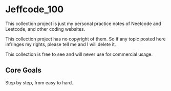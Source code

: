 # Jeffcode_100

This collection project is just my personal practice notes of Neetcode and Leetcode, and other coding websites. 

This collection project has no copyright of them. So if any topic posted here infringes my rights, please tell me and I will delete it.

This collection is free to see and will never use for commercial usage.

## Core Goals

Step by step, from easy to hard.